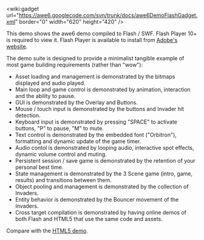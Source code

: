 &lt;wiki:gadget url="https://awe6.googlecode.com/svn/trunk/docs/awe6DemoFlashGadget.xml" border="0" width="620" height="420" /&gt;

This demo shows the awe6 demo compiled to Flash / SWF.  Flash Player 10+ is required to view it.  Flash Player is available to install from [Adobe's website](http://get.adobe.com/flashplayer/).

The demo suite is designed to provide a minimalist tangible example of most game building requirements (rather than "wow"):

  * Asset loading and management is demonstrated by the bitmaps displayed and audio played.
  * Main loop and game control is demonstrated by animation, interaction and the ability to pause.
  * GUI is demonstrated by the Overlay and Buttons.
  * Mouse / touch input is demonstrated by the buttons and Invader hit detection.
  * Keyboard input is demonstrated by pressing "SPACE" to activate buttons, "P" to pause, "M" to mute.
  * Text control is demonstrated by the embedded font ("Orbitron"), formatting and dynamic update of the game timer.
  * Audio contol is demonstrated by looping audio, interactive spot effects, dynamic volume control and muting.
  * Persistent session / save game is demonstrated by the retention of your personal best time.
  * State management is demonstrated by the 3 Scene game (intro, game, results) and transitions between them.
  * Object pooling and management is demonstrated by the collection of Invaders.
  * Entity behavior is demonstrated by the Bouncer movement of the Invaders.
  * Cross target compilation is demonstrated by having online demos of both Flash and HTML5 that use the same code and assets.

Compare with the [HTML5 demo](DemoHtml5.md).